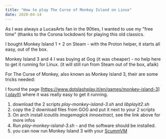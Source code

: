 ```yaml
---
title: "How to play The Curse of Monkey Island on Linux"
date: 2020-04-14
---
```


As I was always a LucasArts fan in the 90ties, I wanted to use my "free time" (thanks to the Corona lockdown) for playing this old classics.

I bought Monkey Island 1 + 2 on Steam - with the Proton helper, it starts all easy, out of the box.

Monkey Island 3 and 4 I was buying at Gog (it was cheaper) - no help here to get it running for Linux. (it will still run from Steam out of the box, afaik)

For The Curse of Monkey, also known as Monkey Island 3, their are some tricks needed:

I found the page [https://www.dotslashplay.it/en/games/monkey-island-3](.playIt) where it was really easy to get it running.
<ol>
	<li>download the 2 scripts <em>play-monkey-island-3.sh </em>and <em>libplayit2.sh </em></li>
	<li>copy the 2 download files from GOG and put it next to your 2 scripts</li>
	<li>On arch install <em>icoutils imagemagick innoextract, </em>see the link above for more infos</li>
	<li>Run <em>play-monkey-island-3.sh </em>- and the software should be installed.</li>
	<li>you can now run Monkey Island 3 with your <a href="https://www.scummvm.org/" target="_blank" rel="noopener">ScummVM</a></li>
</ol>
